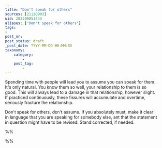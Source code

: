 ```yaml
---
title: "Don't speak for others"
sources: [21120903]
uid: 202209051444
aliases: ["Don't speak for others"]
tags:
-
post_nr:
post_status: draft
_post_date: YYYY-MM-DD HH:MM:SS
taxonomy:
    category:
        -
    post_tag:
        -
---
```


Spending time with people will lead you to assume you can speak for them. It's only natural. You know them so well, your relationship to them is so good. This will always lead to a damage in that relationship, however slight. If practiced continuously, these fissures will accumulate and overtime, seriously fracture the relationship.

Don't speak for others, don't assume. If you absolutely must, make it clear in language that you are speaking for somebody else, ant that the statement in question might have to be revised. Stand corrected, if needed.

%%

%%